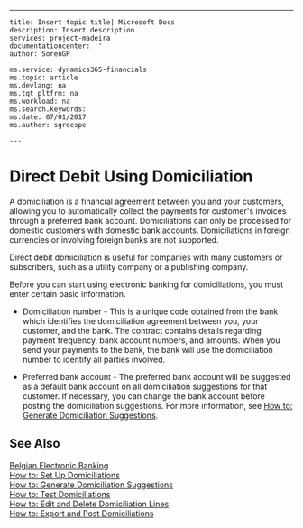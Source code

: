 ---
    title: Insert topic title| Microsoft Docs
    description: Insert description
    services: project-madeira
    documentationcenter: ''
    author: SorenGP

    ms.service: dynamics365-financials
    ms.topic: article
    ms.devlang: na
    ms.tgt_pltfrm: na
    ms.workload: na
    ms.search.keywords:
    ms.date: 07/01/2017
    ms.author: sgroespe

    ---
# Direct Debit Using Domiciliation
A domiciliation is a financial agreement between you and your customers, allowing you to automatically collect the payments for customer's invoices through a preferred bank account. Domiciliations can only be processed for domestic customers with domestic bank accounts. Domiciliations in foreign currencies or involving foreign banks are not supported.  
  
 Direct debit domiciliation is useful for companies with many customers or subscribers, such as a utility company or a publishing company.  
  
 Before you can start using electronic banking for domiciliations, you must enter certain basic information.  
  
-   Domiciliation number \- This is a unique code obtained from the bank which identifies the domiciliation agreement between you, your customer, and the bank. The contract contains details regarding payment frequency, bank account numbers, and amounts. When you send your payments to the bank, the bank will use the domiciliation number to identify all parties involved.  
  
-   Preferred bank account \- The preferred bank account will be suggested as a default bank account on all domiciliation suggestions for that customer. If necessary, you can change the bank account before posting the domiciliation suggestions. For more information, see [How to: Generate Domiciliation Suggestions](../../LocalFunctionalityForMicrosoftDynamicsNav2016/Belgium/how-to-generate-domiciliation-suggestions.md).  
  
## See Also  
 [Belgian Electronic Banking](../../LocalFunctionalityForMicrosoftDynamicsNav2016/Belgium/belgian-electronic-banking.md)   
 [How to: Set Up Domiciliations](../../LocalFunctionalityForMicrosoftDynamicsNav2016/Belgium/how-to-set-up-domiciliations.md)   
 [How to: Generate Domiciliation Suggestions](../../LocalFunctionalityForMicrosoftDynamicsNav2016/Belgium/how-to-generate-domiciliation-suggestions.md)   
 [How to: Test Domiciliations](../../LocalFunctionalityForMicrosoftDynamicsNav2016/Belgium/how-to-test-domiciliations.md)   
 [How to: Edit and Delete Domiciliation Lines](../../LocalFunctionalityForMicrosoftDynamicsNav2016/Belgium/how-to-edit-and-delete-domiciliation-lines.md)   
 [How to: Export and Post Domiciliations](../../LocalFunctionalityForMicrosoftDynamicsNav2016/Belgium/how-to-export-and-post-domiciliations.md)